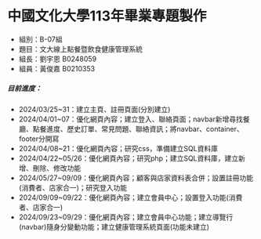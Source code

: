 中國文化大學113年畢業專題製作
==
- 組別：B-07組
- 題目：文大線上點餐暨飲食健康管理系統
- 組長：劉宇恩 B0248059
- 組員：黃俊嘉 B0210353

##### 目前進度：
- 2024/03/25~31：建立主頁、註冊頁面(分別建立)
- 2024/04/01~07：優化網頁內容；建立登入、聯絡頁面；navbar新增尋找餐廳、點餐進度、歷史訂單、常見問題、聯絡資訊；將navbar、container、footer分開寫
- 2024/04/08~21：優化網頁內容；研究css，準備建立SQL資料庫
- 2024/04/22~05/26：優化網頁內容；研究php；建立SQL資料庫，建立新增、刪除、修改功能
- 2024/05/27~09/09：優化網頁內容；顧客與店家資料表合併；設置註冊功能(消費者、店家合一)；研究登入功能
- 2024/09/09~09/22：優化網頁內容；建立會員中心；設置登入功能(消費者、店家合一)
- 2024/09/23~09/29：優化網頁內容；建立會員中心功能；建立導覽行(navbar)隨身分變動功能；建立健康管理系統頁面(功能未建立)
